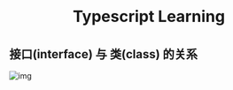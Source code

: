 <h1 align="center" style="margin: 30px 0 35px;">Typescript Learning</h1>

## 接口(interface) 与 类(class) 的关系
![img](http://img.imyangyong.com/wallpaper/2020-10-22%2020-29-39.png)

